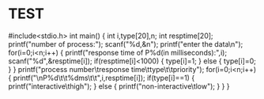 # TEST


#include<stdio.h>
int main()
{
	int i,type[20],n;
	int resptime[20];
	printf("number of process:");
	scanf("%d,&n");
	printf("enter the data\n");
	for(i=0;i<n;i++)
	{
		printf("response time of P%d(in milliseconds):",i);
		scanf("%d",&resptime[i]);
		if(resptime[i]<1000)
		{
			type[i]=1;
		}
		else
		{
			type[i]=0;
		}
	}
	printf("process number\tresponse time\ttype\t\tpriority");
	for(i=0;i<n;i++)
	{
		printf("\nP%d\t\t%dms\t\t",i,resptime[i]);
		if(type[i]==1)
		{
			printf("interactive\thigh");
		}
		else
		{
			printf("non-interactive\tlow");
		}
	}
}




